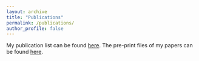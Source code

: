 ```yaml
---
layout: archive
title: "Publications"
permalink: /publications/
author_profile: false
---
```

My publication list can be found [here](https://scholar.google.com/citations?user=pm9i5OwAAAAJ).
The pre-print files of my papers can be found [here](https://www.researchgate.net/profile/Xin-Qin-10).

<!-- {% if author.googlescholar %}
  You can also find my articles on <u><a href="{{author.googlescholar}}">my Google Scholar profile</a>.</u>
{% endif %}

{% include base_path %}

{% for post in site.publications reversed %}
  {% include archive-single.html %}
{% endfor %} -->
